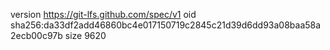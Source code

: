version https://git-lfs.github.com/spec/v1
oid sha256:da33df2add46860bc4e017150719c2845c21d39d6dd93a08baa58a2ecb00c97b
size 9620
